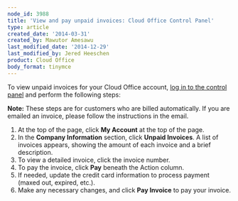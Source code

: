 ```yaml
---
node_id: 3988
title: 'View and pay unpaid invoices: Cloud Office Control Panel'
type: article
created_date: '2014-03-31'
created_by: Mawutor Amesawu
last_modified_date: '2014-12-29'
last_modified_by: Jered Heeschen
product: Cloud Office
body_format: tinymce
---
```


To view unpaid invoices for your Cloud Office account, [log in to the
control panel](https://cp.rackspace.com/) and perform the following
steps:

**Note:** These steps are for customers who are billed automatically.
If you are emailed an invoice, please follow the instructions in the
email.

1.  At the top of the page, click **My Account** at the top of the page.
2.  In the **Company Information** section, click **Unpaid Invoices**. A
    list of invoices appears, showing the amount of each invoice and a
    brief description.
3.  To view a detailed invoice, click the invoice number.
4.  To pay the invoice, click **Pay** beneath the Action column.
5.  If needed, update the credit card information to process payment
    (maxed out, expired, etc.).
6.  Make any necessary changes, and click **Pay Invoice** to pay
    your invoice.


